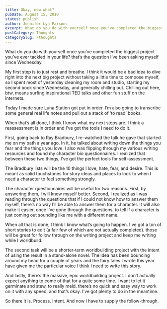 ```yaml
---
title: Okay, now what?
pubDate: August 15, 2010
status: publish
author: Jennifer Lyn Parsons
excerpt: What do you do with yourself once you've completed the biggest project you've ever tackled in your life? That's the question I've been asking myself since Wednesday.
postCategory: Thoughts
categorySlug: /thoughts
---
```

What do you do with yourself once you’ve completed the biggest project you’ve ever tackled in your life? that’s the question I’ve been asking myself since Wednesday.

My first step is to just rest and breathe. I think it would be a bad idea to dive right into the next big project without taking a little time to compose myself, so I spent most of yesterday cleaning my room and studio, starting my second book since Wednesday, and generally chilling out. Chilling out here, btw, means surfing inspirational TED talks and other fun stuff on the internets.

Today I made sure Luna Station got put in order. I’m also going to transcribe some general real life notes and pull out a stack of ‘to read’ books.

When that’s all done, I think I know what my next steps are. I think a reassessment is in order and I’ve got the tools I need to do it.

First, going back to Ray Bradbury, I re-watched the talk he gave that started me on my path a year ago. In it, he talked about writing down the things you fear and the things you love. I also was flipping through my various writing resources and found my character bio questionnaires. I realized that between these two things, I’ve got the perfect tools for self-assessment.

The Bradbury lists will be the 10 things I love, hate, fear, and desire. This is meant as solid touchstones for story ideas and places to look to when I need a character to feel something strongly.

The character questionnaires will be useful for two reasons. First, by answering them, I will know myself better. Second, I realized as I was reading through the questions that if I could not know how to answer them myself, there’s no way I’ll be able to answer them for a character. It will also make it easier, once I’ve gone through the questions, to tell if a character is just coming out sounding like me with a different name.

When all that is done, I think I know what’s going to happen. I’ve got a ton of short stories to edit (a fair few of which are not actually completed). those will be great for follow through on the writing project and keep me writing while I worldbuild.

The second task will be a shorter-term worldbuilding project with the intent of using the result in a stand-alone novel. The idea has been bouncing around my head for a couple of years and the fairy tales I wrote this year have given me the particular voice I think I need to write this story.

And lastly, there’s the massive, epic worldbuilding project. I don’t actually expect anything to come of that for a quite some time. I want to let it germinate and stew, to really meld. there’s no quick and easy way to work on it with any speed, and that’s okay. I’ve got plenty to do in the meantime.

So there it is. Process. Intent. And now I have to supply the follow-through.